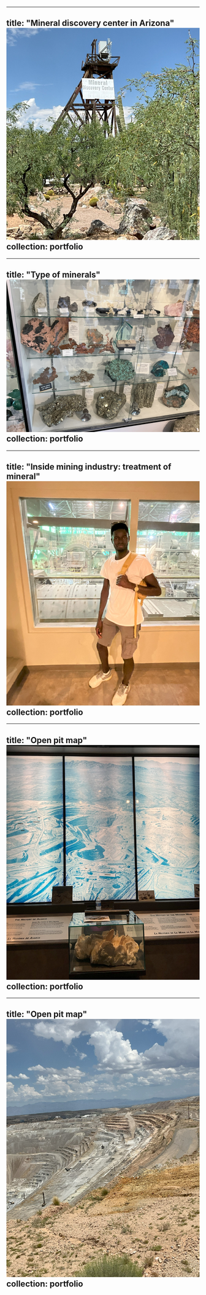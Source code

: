 

---
title: "Mineral discovery center in Arizona"
<br/><img src='/images/IMG_0244.jpg'>
collection: portfolio
---
---
title: "Type of minerals"
<br/><img src='/images/IMG_02300.jpg'>
collection: portfolio
---

---
title: "Inside mining industry: treatment of mineral"
<br/><img src='/images/IMG_0429.jpg'>
collection: portfolio
---

---
title: "Open pit map"
<br/><img src='/images/IMG_0250.jpg'>
collection: portfolio
---

---
title: "Open pit map"
<br/><img src='/images/IMG_0274.jpg'>
collection: portfolio
---

